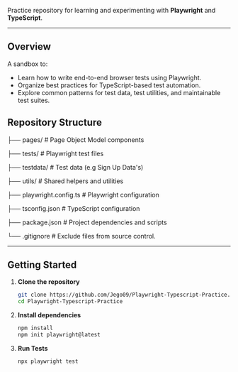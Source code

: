 Practice repository for learning and experimenting with **Playwright** and **TypeScript**.

---

##  Overview

A sandbox to:
- Learn how to write end-to-end browser tests using Playwright.
- Organize best practices for TypeScript-based test automation.
- Explore common patterns for test data, test utilities, and maintainable test suites.

##  Repository Structure

├── pages/ # Page Object Model components

├── tests/ # Playwright test files

├── testdata/ # Test data (e.g Sign Up Data's)

├── utils/ # Shared helpers and utilities

├── playwright.config.ts # Playwright configuration

├── tsconfig.json # TypeScript configuration

├── package.json # Project dependencies and scripts

└── .gitignore # Exclude files from source control.


---

##  Getting Started

1. **Clone the repository**
   ```bash terminal
   git clone https://github.com/Jego09/Playwright-Typescript-Practice.git
   cd Playwright-Typescript-Practice

2. **Install dependencies**
   ```bash terminal
   npm install
   npm init playwright@latest
   
3. **Run Tests**
   ```bash terminal
   npx playwright test

   
